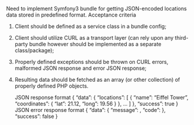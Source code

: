 
Need to implement Symfony3 bundle for getting JSON-encoded locations data stored in predefined format.
Acceptance criteria
1. Client should be defined as a service class in a bundle config;
2. Client should utilize CURL as a transport layer (can rely upon any third-party bundle however should be implemented as a separate class/package);
3. Properly defined exceptions should be thrown on CURL errors, malformed JSON response and error JSON response;
4. Resulting data should be fetched as an array (or other collection) of properly defined PHP objects.

    
    JSON response format
    {
        “data”: {
            “locations”: [
                {
                    “name”: “Eiffel Tower”,
                    “coordinates”: {
                       “lat”: 21.12,
                        “long”: 19.56
                    }
                },
                ...
            ]
        },
        “success”: true
    }
    JSON error response format
    {
        “data”: {
            “message”: <string error message>,
            “code”: <string error code>
        },
        “success”: false
    }
    